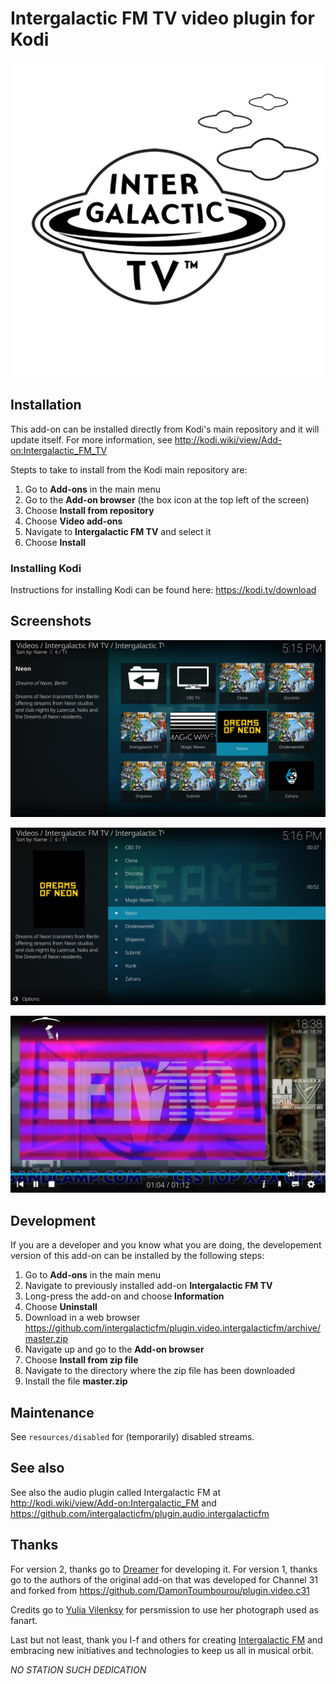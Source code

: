# Intergalactic FM TV video plugin for Kodi

![Intergalactic FM TV icon](resources/icon.png?raw=true)


## Installation

This add-on can be installed directly from Kodi's
main repository and it will update itself. For more information, see
http://kodi.wiki/view/Add-on:Intergalactic_FM_TV

Stepts to take to install from the Kodi main repository are:
1. Go to **Add-ons** in the main menu
2. Go to the **Add-on browser** (the box icon at the top left of the screen)
3. Choose **Install from repository**
4. Choose **Video add-ons**
5. Navigate to **Intergalactic FM TV** and select it
6. Choose **Install**

### Installing Kodi

Instructions for installing Kodi can be found here: https://kodi.tv/download


## Screenshots

![Screenshot 1](screenshots/s1.png?raw=true)

![Screenshot 2](screenshots/s2.png?raw=true)

![Screenshot 3](screenshots/s3.png?raw=true)


## Development

If you are a developer and you know what you are doing, the developement
version of this add-on can be installed by the following steps:
1. Go to **Add-ons** in the main menu
2. Navigate to previously installed add-on **Intergalactic FM TV**
3. Long-press the add-on and choose **Information**
4. Choose **Uninstall**
5. Download in a web browser
https://github.com/intergalacticfm/plugin.video.intergalacticfm/archive/master.zip
6. Navigate up and go to the **Add-on browser**
7. Choose **Install from zip file**
8. Navigate to the directory where the zip file has been downloaded
9. Install the file **master.zip**


## Maintenance

See `resources/disabled` for (temporarily) disabled streams.


## See also

See also the audio plugin called Intergalactic FM at
http://kodi.wiki/view/Add-on:Intergalactic_FM and
https://github.com/intergalacticfm/plugin.audio.intergalacticfm


## Thanks

For version 2, thanks go to [Dreamer](https://github.com/dromer) for developing
it. For version 1, thanks go to the authors of the original add-on that was
developed for Channel 31 and forked from
https://github.com/DamonToumbourou/plugin.video.c31

Credits go to [Yulia Vilenksy](http://yuliavilensky.com) for persmission to use
her photograph used as fanart.

Last but not least, thank you I-f and others for creating
[Intergalactic FM](https://intergalacticfm.com) and embracing new initiatives
and technologies to keep us all in musical orbit.

*NO STATION SUCH DEDICATION*
